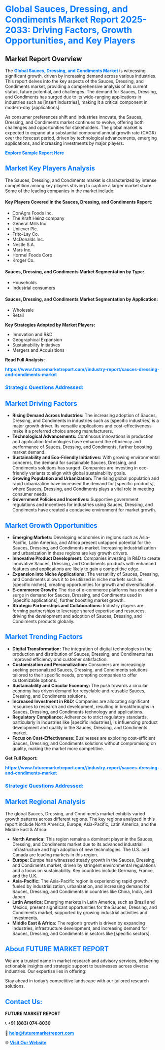 <h1 style="color: #007BFF;">Global Sauces, Dressing, and Condiments Market Report 2025-2033: Driving Factors, Growth Opportunities, and Key Players</h1>

<section id="overview">
<h2>Market Report Overview</h2>
<p>The <a href="https://www.futuremarketreport.com//industry-report/sauces-dressing-and-condiments-market" style="color: #007BFF; text-decoration: none;"><strong>Global Sauces, Dressing, and Condiments Market</strong></a> is witnessing significant growth, driven by increasing demand across various industries. This report delves into the key aspects of the Sauces, Dressing, and Condiments market, providing a comprehensive analysis of its current status, future potential, and challenges. The demand for Sauces, Dressing, and Condiments has surged due to its wide-ranging applications in industries such as [insert industries], making it a critical component in modern-day [applications].</p>
<p>As consumer preferences shift and industries innovate, the Sauces, Dressing, and Condiments market continues to evolve, offering both challenges and opportunities for stakeholders. The global market is expected to expand at a substantial compound annual growth rate (CAGR) over the forecast period, driven by technological advancements, emerging applications, and increasing investments by major players.</p>
</section>

<section id="overview">
<p><a href="https://www.futuremarketreport.com//request-sample/reportId=47900" style="color: #007BFF; text-decoration: none;"><strong>Explore Sample Report Here</strong></a></p>
</section>

<section id="key-players">
<h2 style="color: #007BFF;">Market Key Players Analysis</h2>
<p>The Sauces, Dressing, and Condiments market is characterized by intense competition among key players striving to capture a larger market share. Some of the leading companies in the market include:</p>
<h4>Key Players Covered in the Sauces, Dressing, and Condiments Report:</h4>
<ul><li>ConAgra Foods Inc.</li><li>The Kraft Heinz company</li><li>General Mills Inc.</li><li>Unilever Plc.</li><li>Frito-Lay Co.</li><li>McDonalds Inc.</li><li>Nestle S.A.</li><li>Mars Inc.</li><li>Hormel Foods Corp</li><li>Kroger Co.</li></ul>
<h4>Sauces, Dressing, and Condiments Market Segmentation by Type:</h4>
<ul><li>Households</li><li>Industrial consumers</li></ul>

<h4>Sauces, Dressing, and Condiments Market Segmentation by Application:</h4>
<ul><li>Wholesale</li><li>Retail</li></ul>
<p><strong>Key Strategies Adopted by Market Players:</strong></p>
<ul>
<li>Innovation and R&D</li>
<li>Geographical Expansion</li>
<li>Sustainability Initiatives</li>
<li>Mergers and Acquisitions</li>
</ul>
</section>

<section>
<p><strong>Read Full Analysis: </strong></p><a href="https://www.futuremarketreport.com//industry-report/sauces-dressing-and-condiments-market" style="color: #007BFF; text-decoration: none;"><strong>https://www.futuremarketreport.com//industry-report/sauces-dressing-and-condiments-market</strong></a>
<h3 style="color: #007BFF;">Strategic Questions Addressed:</h3>
</section>

<section id="driving-factors">
<h2 style="color: #007BFF;">Market Driving Factors</h2>
<ul>
<li><strong>Rising Demand Across Industries:</strong> The increasing adoption of Sauces, Dressing, and Condiments in industries such as [specific industries] is a major growth driver. Its versatile applications and cost-effectiveness make it a preferred choice among manufacturers.</li>
<li><strong>Technological Advancements:</strong> Continuous innovations in production and application technologies have enhanced the efficiency and performance of Sauces, Dressing, and Condiments, further boosting market demand.</li>
<li><strong>Sustainability and Eco-Friendly Initiatives:</strong> With growing environmental concerns, the demand for sustainable Sauces, Dressing, and Condiments solutions has surged. Companies are investing in eco-friendly variants to align with global sustainability goals.</li>
<li><strong>Growing Population and Urbanization:</strong> The rising global population and rapid urbanization have increased the demand for [specific products], where Sauces, Dressing, and Condiments plays a vital role in meeting consumer needs.</li>
<li><strong>Government Policies and Incentives:</strong> Supportive government regulations and incentives for industries using Sauces, Dressing, and Condiments have created a conducive environment for market growth.</li>
</ul>
</section>

<section id="growth-opportunities">
<h2 style="color: #007BFF;">Market Growth Opportunities</h2>
<ul>
<li><strong>Emerging Markets:</strong> Developing economies in regions such as Asia-Pacific, Latin America, and Africa present untapped potential for the Sauces, Dressing, and Condiments market. Increasing industrialization and urbanization in these regions are key growth drivers.</li>
<li><strong>Innovative Product Development:</strong> Companies investing in R&D to create innovative Sauces, Dressing, and Condiments products with enhanced features and applications are likely to gain a competitive edge.</li>
<li><strong>Expansion into Niche Applications:</strong> The versatility of Sauces, Dressing, and Condiments allows it to be utilized in niche markets such as [specific niches], creating opportunities for growth and diversification.</li>
<li><strong>E-commerce Growth:</strong> The rise of e-commerce platforms has created a surge in demand for Sauces, Dressing, and Condiments used in [specific applications], further boosting market growth.</li>
<li><strong>Strategic Partnerships and Collaborations:</strong> Industry players are forming partnerships to leverage shared expertise and resources, driving the development and adoption of Sauces, Dressing, and Condiments products globally.</li>
</ul>
</section>

<section id="trending-factors">
<h2 style="color: #007BFF;">Market Trending Factors</h2>
<ul>
<li><strong>Digital Transformation:</strong> The integration of digital technologies in the production and distribution of Sauces, Dressing, and Condiments has improved efficiency and customer satisfaction.</li>
<li><strong>Customization and Personalization:</strong> Consumers are increasingly seeking personalized Sauces, Dressing, and Condiments solutions tailored to their specific needs, prompting companies to offer customizable options.</li>
<li><strong>Sustainability and Circular Economy:</strong> The push towards a circular economy has driven demand for recyclable and reusable Sauces, Dressing, and Condiments solutions.</li>
<li><strong>Increased Investment in R&D:</strong> Companies are allocating significant resources to research and development, resulting in breakthroughs in Sauces, Dressing, and Condiments technology and applications.</li>
<li><strong>Regulatory Compliance:</strong> Adherence to strict regulatory standards, particularly in industries like [specific industries], is influencing product development and quality in the Sauces, Dressing, and Condiments market.</li>
<li><strong>Focus on Cost-Effectiveness:</strong> Businesses are exploring cost-efficient Sauces, Dressing, and Condiments solutions without compromising on quality, making the market more competitive.</li>
</ul>
</section>

<section>
<p><strong>Get Full Report: </strong></p><a href="https://www.futuremarketreport.com//industry-report/sauces-dressing-and-condiments-market" style="color: #007BFF; text-decoration: none;"><strong>https://www.futuremarketreport.com//industry-report/sauces-dressing-and-condiments-market</strong></a>
<h3 style="color: #007BFF;">Strategic Questions Addressed:</h3>
</section>


<section id="regional-analysis">
<h2 style="color: #007BFF;">Market Regional Analysis</h2>
<p>The global Sauces, Dressing, and Condiments market exhibits varied growth patterns across different regions. The key regions analyzed in this report include North America, Europe, Asia-Pacific, Latin America, and the Middle East & Africa:</p>
<ul>
<li><strong>North America:</strong> This region remains a dominant player in the Sauces, Dressing, and Condiments market due to its advanced industrial infrastructure and high adoption of new technologies. The U.S. and Canada are leading markets in this region.</li>
<li><strong>Europe:</strong> Europe has witnessed steady growth in the Sauces, Dressing, and Condiments market, driven by stringent environmental regulations and a focus on sustainability. Key countries include Germany, France, and the U.K.</li>
<li><strong>Asia-Pacific:</strong> The Asia-Pacific region is experiencing rapid growth, fueled by industrialization, urbanization, and increasing demand for Sauces, Dressing, and Condiments in countries like China, India, and Japan.</li>
<li><strong>Latin America:</strong> Emerging markets in Latin America, such as Brazil and Mexico, present significant opportunities for the Sauces, Dressing, and Condiments market, supported by growing industrial activities and investments.</li>
<li><strong>Middle East & Africa:</strong> The region’s growth is driven by expanding industries, infrastructure development, and increasing demand for Sauces, Dressing, and Condiments in sectors like [specific sectors].</li>
</ul>
</section>

<footer>
<h2 style="color: #007BFF;">About FUTURE MARKET REPORT</h2>
<p>We are a trusted name in market research and advisory services, delivering actionable insights and strategic support to businesses across diverse industries. Our expertise lies in offering:</p>

<p>Stay ahead in today’s competitive landscape with our tailored research solutions.</p>

<h2 style="color: #007BFF;">Contact Us:</h2>
<p><strong>FUTURE MARKET REPORT</strong></p>
<p>📞 <strong>+91 (883) 074-8030</strong></p>
<p>📧 <strong><a href="mailto:help@futuremarketreport.com" style="color: #007BFF;">help@futuremarketreport.com</a></strong></p>
<p>🌐 <strong><a href="https://www.futuremarketreport.com/" style="color: #007BFF;">Visit Our Website</a></strong></p>
</footer>